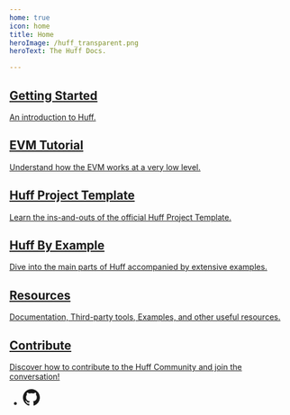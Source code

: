 ```yaml
---
home: true
icon: home
title: Home
heroImage: /huff_transparent.png
heroText: The Huff Docs.

---
```


<div class="features">

  <a class="feature" href="/get-started/overview">
    <h2>Getting Started</h2>
    <p>An introduction to Huff.</p>
  </a>

  <a class="feature" href="/tutorial/evm-basics/">
    <h2>EVM Tutorial</h2>
    <p>Understand how the EVM works at a very low level.</p>
  </a>

  <a class="feature" href="/tutorial/project-template/">
    <h2>Huff Project Template</h2>
    <p>Learn the ins-and-outs of the official Huff Project Template.</p>
  </a>

  <a class="feature" href="/get-started/huff-by-example/">
    <h2>Huff By Example</h2>
    <p>Dive into the main parts of Huff accompanied by extensive examples.</p>
  </a>

  <a class="feature" href="/resources/">
    <h2>Resources</h2>
    <p>Documentation, Third-party tools, Examples, and other useful resources.</p>
  </a>

  <a class="feature" href="/contribute/overview/">
    <h2>Contribute</h2>
    <p>Discover how to contribute to the Huff Community and join the conversation!</p>
  </a>

</div>

<div class="footer">

  <ul>
    <li><a id="icon" href="https://github.com/huff-language/"><svg xmlns="http://www.w3.org/2000/svg" width="30" height="30" fill="currentColor" class="bi bi-github" viewBox="0 0 16 16">
  <path d="M8 0C3.58 0 0 3.58 0 8c0 3.54 2.29 6.53 5.47 7.59.4.07.55-.17.55-.38 0-.19-.01-.82-.01-1.49-2.01.37-2.53-.49-2.69-.94-.09-.23-.48-.94-.82-1.13-.28-.15-.68-.52-.01-.53.63-.01 1.08.58 1.23.82.72 1.21 1.87.87 2.33.66.07-.52.28-.87.51-1.07-1.78-.2-3.64-.89-3.64-3.95 0-.87.31-1.59.82-2.15-.08-.2-.36-1.02.08-2.12 0 0 .67-.21 2.2.82.64-.18 1.32-.27 2-.27.68 0 1.36.09 2 .27 1.53-1.04 2.2-.82 2.2-.82.44 1.1.16 1.92.08 2.12.51.56.82 1.27.82 2.15 0 3.07-1.87 3.75-3.65 3.95.29.25.54.73.54 1.48 0 1.07-.01 1.93-.01 2.2 0 .21.15.46.55.38A8.012 8.012 0 0 0 16 8c0-4.42-3.58-8-8-8z"/>
</svg></a></li>
  </ul>

  

</div>


